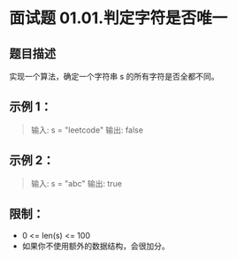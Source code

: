 # 面试题 01.01.判定字符是否唯一

## 题目描述
实现一个算法，确定一个字符串 s 的所有字符是否全都不同。

## 示例 1：

> 输入: s = "leetcode"
> 输出: false 

## 示例 2：

> 输入: s = "abc"
> 输出: true

## 限制：
- 0 <= len(s) <= 100
- 如果你不使用额外的数据结构，会很加分。
